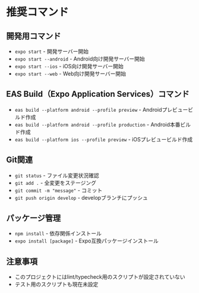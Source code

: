 # 推奨コマンド

## 開発用コマンド
- `expo start` - 開発サーバー開始
- `expo start --android` - Android向け開発サーバー開始
- `expo start --ios` - iOS向け開発サーバー開始
- `expo start --web` - Web向け開発サーバー開始

## EAS Build（Expo Application Services）コマンド
- `eas build --platform android --profile preview` - Androidプレビュービルド作成
- `eas build --platform android --profile production` - Android本番ビルド作成
- `eas build --platform ios --profile preview` - iOSプレビュービルド作成

## Git関連
- `git status` - ファイル変更状況確認
- `git add .` - 全変更をステージング
- `git commit -m "message"` - コミット
- `git push origin develop` - developブランチにプッシュ

## パッケージ管理
- `npm install` - 依存関係インストール
- `expo install [package]` - Expo互換パッケージインストール

## 注意事項
- このプロジェクトにはlint/typecheck用のスクリプトが設定されていない
- テスト用のスクリプトも現在未設定